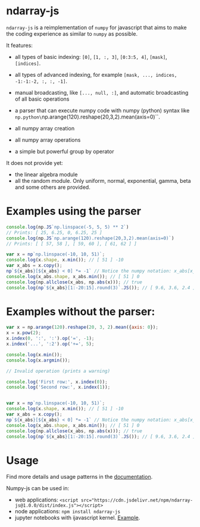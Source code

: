 # ndarray-js

`ndarray-js` is a reimplementation of `numpy` for javascript that aims to make the coding experience as similar to `numpy` as possible.

It features:

- all types of basic indexing: `[0]`, `[1, :, 3]`, `[0:3:5, 4]`, `[mask]`, `[indices]`.
- all types of advanced indexing, for example `[mask, ..., indices, -1:-1:-2, :, :, -1]`.
- manual broadcasting, like `[..., null, :]`, and automatic broadcasting of all basic operations 
- a parser that can execute numpy code with numpy (python) syntax like `np.python\`np.arange(120).reshape(20,3,2).mean(axis=0)\``.
 - all numpy array creation
 - all numpy array operations

 - a simple but powerful group by operator

It does not provide yet:
 - the linear algebra module
 - all the random module. Only uniform, normal, exponential, gamma, beta and some others are provided.


# Examples using the parser

```js
console.log(np.JS`np.linspace(-5, 5, 5) ** 2`)
// Prints: [ 25, 6.25, 0, 6.25, 25 ]
console.log(np.JS`np.arange(120).reshape(20,3,2).mean(axis=0)`)
// Prints: [ [ 57, 58 ], [ 59, 60 ], [ 61, 62 ] ]

var x = np`np.linspace(-10, 10, 51)`;
console.log(x.shape, x.min()); // [ 51 ] -10
var x_abs = x.copy();
np`${x_abs}[${x_abs} < 0] *= -1` // Notice the numpy notation: x_abs[x_abs < 0] *= -1
console.log(x_abs.shape, x_abs.min()); // [ 51 ] 0
console.log(np.allclose(x_abs, np.abs(x))); // true
console.log(np`${x_abs}[1:-20:15].round(3)`.JS()); // [ 9.6, 3.6, 2.4 ]
```

# Examples without the parser:

```js
var x = np.arange(120).reshape(20, 3, 2).mean({axis: 0});
x = x.pow(2);
x.index(0, ':', ':').op('=', -1);
x.index('...', ':2').op('+=', 5);

console.log(x.min());
console.log(x.argmin());

// Invalid operation (prints a warning)

console.log('First row:', x.index(0));
console.log('Second row:', x.index(1));


var x = np`np.linspace(-10, 10, 51)`;
console.log(x.shape, x.min()); // [ 51 ] -10
var x_abs = x.copy();
np`${x_abs}[${x_abs} < 0] *= -1` // Notice the numpy notation: x_abs[x_abs < 0] *= -1
console.log(x_abs.shape, x_abs.min()); // [ 51 ] 0
console.log(np.allclose(x_abs, np.abs(x))); // true
console.log(np`${x_abs}[1:-20:15].round(3)`.JS()); // [ 9.6, 3.6, 2.4 ]
```


# Usage

Find more details and usage patterns in the [documentation](https://caph1993.github.io/numpy-js/).

Numpy-js can be used in:

- web applications: `<script src="https://cdn.jsdelivr.net/npm/ndarray-js@1.0.0/dist/index.js"></script>`
- node applications: `npm install ndarray-js`
- jupyter notebooks with ijavascript kernel. [Example](https://github.com/caph1993/numpy-js/blob/main/notebooks/normal-scatter.ipynb).


<!-- As of October 2023, the library is under development and testing. -->

